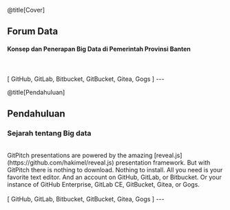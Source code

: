 @title[Cover]

## Forum Data<span class="gold"></span>

#### Konsep dan Penerapan Big Data di Pemerintah Provinsi Banten
<br>
<br>
<span class="byline">[ GitHub, GitLab, Bitbucket, GitBucket, Gitea, Gogs ]</span>
---

@title[Pendahuluan]

## Pendahuluan
### Sejarah tentang Big data #
<br>
GitPitch presentations are powered by the amazing [reveal.js](https://github.com/hakimel/reveal.js) presentation framework. But with GitPitch there is nothing to download. Nothing to install. All you need is your favorite text editor. And an account on GitHub, GitLab, or Bitbucket. Or your instance of GitHub Enterprise, GitLab CE, GitBucket, Gitea, or Gogs.
<br>
<br>
<span class="byline">[ GitHub, GitLab, Bitbucket, GitBucket, Gitea, Gogs ]</span>
---
